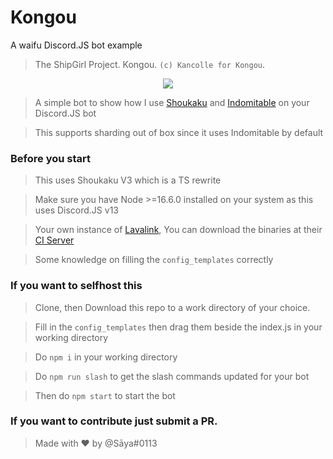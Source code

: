 # Kongou
A waifu Discord.JS bot example

> The ShipGirl Project. Kongou. `(c) Kancolle for Kongou`.

<p align="center">
  <img src="https://vignette.wikia.nocookie.net/kancolle/images/d/d6/Kongou_Kai_Ni_Shopping_Full.png/revision/latest">
</p>


> A simple bot to show how I use [Shoukaku](https://github.com/Deivu/Shoukaku) and [Indomitable](https://github.com/Deivu/Indomitable) on your Discord.JS bot

> This supports sharding out of box since it uses Indomitable by default

### Before you start 

> This uses Shoukaku V3 which is a TS rewrite

> Make sure you have Node >=16.6.0 installed on your system as this uses Discord.JS v13

> Your own instance of [Lavalink](https://github.com/freyacodes/Lavalink/tree/dev), You can download the binaries at their [CI Server](https://ci.fredboat.com/viewType.html?buildTypeId=Lavalink_Build&branch_Lavalink=refs%2Fheads%2Fdev&tab=buildTypeStatusDiv)

> Some knowledge on filling the `config_templates` correctly

### If you want to selfhost this 

> Clone, then Download this repo to a work directory of your choice.

> Fill in the `config_templates` then drag them beside the index.js in your working directory

> Do `npm i` in your working directory

> Do `npm run slash` to get the slash commands updated for your bot

> Then do `npm start` to start the bot

### If you want to contribute just submit a PR.

> Made with ❤️ by @Sāya#0113
